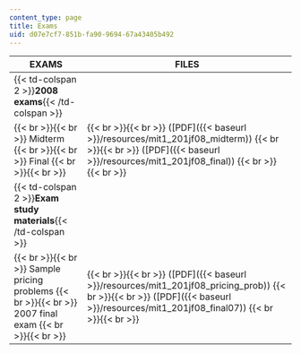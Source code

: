 ```yaml
---
content_type: page
title: Exams
uid: d07e7cf7-851b-fa90-9694-67a43405b492
---
```


| EXAMS | FILES |
| --- | --- |
| {{< td-colspan 2 >}}**2008 exams**{{< /td-colspan >}} ||
|  {{< br >}}{{< br >}} Midterm {{< br >}}{{< br >}} Final {{< br >}}{{< br >}}  |  {{< br >}}{{< br >}} ([PDF]({{< baseurl >}}/resources/mit1_201jf08_midterm)) {{< br >}}{{< br >}} ([PDF]({{< baseurl >}}/resources/mit1_201jf08_final)) {{< br >}}{{< br >}}  |
| {{< td-colspan 2 >}}**Exam study materials**{{< /td-colspan >}} ||
|  {{< br >}}{{< br >}} Sample pricing problems {{< br >}}{{< br >}} 2007 final exam {{< br >}}{{< br >}}  |  {{< br >}}{{< br >}} ([PDF]({{< baseurl >}}/resources/mit1_201jf08_pricing_prob)) {{< br >}}{{< br >}} ([PDF]({{< baseurl >}}/resources/mit1_201jf08_final07)) {{< br >}}{{< br >}}
